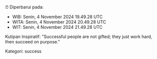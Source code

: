 ⏰ Diperbarui pada:
- WIB: Senin, 4 November 2024 19.49.28 UTC
- WITA: Senin, 4 November 2024 20.49.28 UTC
- WIT: Senin, 4 November 2024 21.49.28 UTC

Kutipan Inspiratif:
"Successful people are not gifted; they just work hard, then succeed on purpose."


Kategori: success

